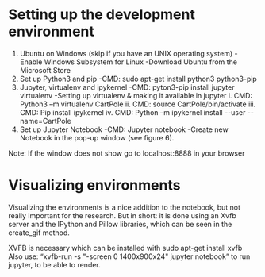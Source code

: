 # Setting up the development environment
1.	Ubuntu on Windows (skip if you have an UNIX operating system)
-Enable Windows Subsystem for Linux
-Download Ubuntu from the Microsoft Store
2.	Set up Python3 and pip
-CMD: sudo apt-get install python3 python3-pip
3.	Jupyter, virtualenv and ipykernel
-CMD: pyton3-pip install jupyter virtualenv
-Setting up virtualenv & making it available in jupyter
    i.	CMD: Python3 –m virtualenv CartPole
    ii.	CMD: source CartPole/bin/activate
    iii.	CMD: Pip install ipykernel
    iv.	CMD: Python –m ipykernel install --user --name=CartPole
4.	Set up Jupyter Notebook
-CMD: Jupyter notebook
-Create new Notebook in the pop-up window (see figure 6).

Note: If the window does not show go to localhost:8888 in your browser

# Visualizing environments
Visualizing the environments is a nice addition to the notebook, but not really important for the research.
But in short: it is done using an Xvfb server and the IPython and Pillow libraries, which can be seen in the create_gif method.

XVFB is necessary which can be installed with sudo apt-get install xvfb
Also use: “xvfb-run -s "-screen 0 1400x900x24" jupyter notebook” to run jupyter, to be able to render.
